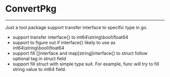 # ConvertPkg

----
Just a tool package support transfer interface to specific type in go.  
* support transfer interface{} to int64\string\bool\float64
* support to figure out if interface{} likely to use as int64\string\bool\float64
* support fill []interface and map[string]interface{} to struct follow optional tag in struct field
* support fill struct with simple type suit. For example, func will try to fill string value to int64 field.
